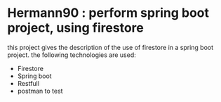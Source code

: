 # Hermann90 : perform spring boot project, using firestore


this project gives the description of the use of firestore in a spring boot project. the following technologies are used:
- Firestore
- Spring boot
- Restfull
- postman to test
